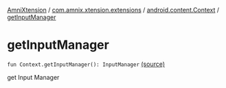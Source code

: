 [AmniXtension](../../index.md) / [com.amnix.xtension.extensions](../index.md) / [android.content.Context](index.md) / [getInputManager](./get-input-manager.md)

# getInputManager

`fun Context.getInputManager(): InputManager` [(source)](https://github.com/AmniX/AmniXTension/tree/master/AmniXtension/src/main/java/com/amnix/xtension/extensions/ContextExtension.kt#L638)

get Input Manager

